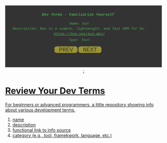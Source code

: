 
<p align="center">
  <img src="screenshots/devTerms_screenshot01.png" width="1000" title="devTerms_screenshot01">
<a href="screenshots/devTerms_screenshot01.png">;
</p>

# Review Your Dev Terms 

For beginners or advanced programmers, a little repository showing info about various development terms.
<ol>
  <li>name</li>
  <li>description</li>
  <li>functional link to info source</li>
  <li>category (e.g., tool, framekwork, language, etc.)</li> 
</ol>
